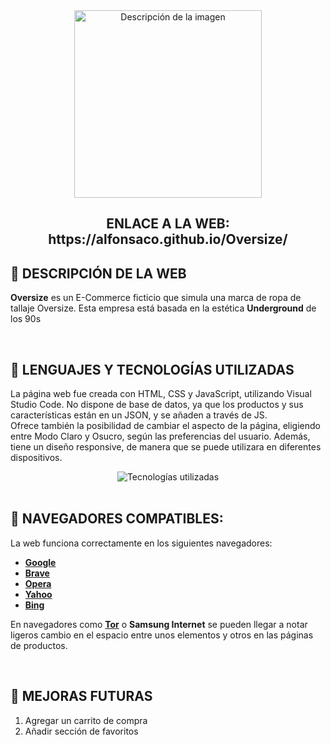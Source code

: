 <div align="center">
  <img src="https://github.com/alfonsaco/Oversize/blob/main/Imágenes/OversizeTrazo.png" alt="Descripción de la imagen" width="300px">
  <br>
  <h2>ENLACE A LA WEB: https://alfonsaco.github.io/Oversize/</h2>
</div>

## :tshirt: DESCRIPCIÓN DE LA WEB
**Oversize** es un E-Commerce ficticio que simula una marca de ropa de tallaje Oversize. Esta empresa está basada en la estética **Underground** de los 90s

<br>

## :scroll: LENGUAJES Y TECNOLOGÍAS UTILIZADAS
La página web fue creada con HTML, CSS y JavaScript, utilizando Visual Studio Code. No dispone de base de datos, ya que los productos y sus características están en un JSON, y se añaden a través de JS.<br>
Ofrece también la posibilidad de cambiar el aspecto de la página, eligiendo entre Modo Claro y Osucro, según las preferencias del usuario. Además, tiene un diseño responsive, de manera que se puede utilizara en diferentes dispositivos.
<div align="center">
  <img src="https://skillicons.dev/icons?i=html,css,js,vscode,ps" alt="Tecnologías utilizadas">
</div>

<br>

## 🧭 NAVEGADORES COMPATIBLES:
La web funciona correctamente en los siguientes navegadores:
  - [**Google**](https://www.google.com/)
  - [**Brave**](https://brave.com/)
  - [**Opera**](https://www.opera.com/)
  - [**Yahoo**](https://www.yahoo.com/)
  - [**Bing**](https://www.bing.com/)

En navegadores como [**Tor**](https://www.torproject.org/) o **Samsung Internet** se pueden llegar a notar ligeros cambio en el espacio entre unos elementos y otros en las páginas de productos.</p>

<br>

## 🚀 MEJORAS FUTURAS
1. Agregar un carrito de compra
2. Añadir sección de favoritos
